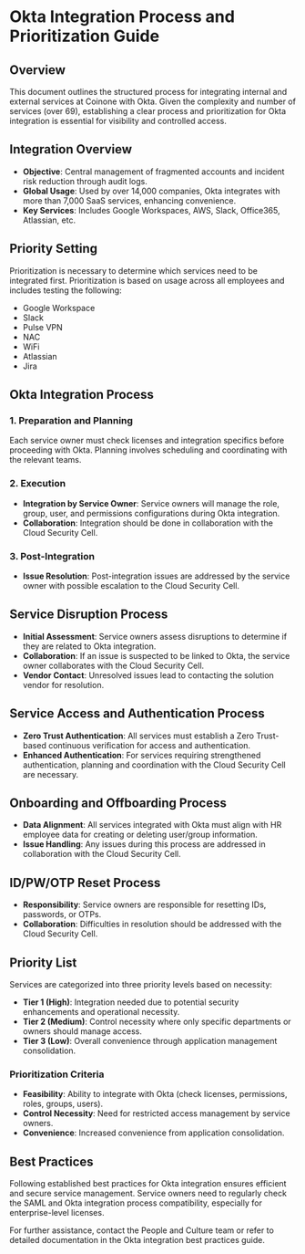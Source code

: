 # Okta Integration Process and Prioritization Guide

## Overview

This document outlines the structured process for integrating internal and external services at Coinone with Okta. Given the complexity and number of services (over 69), establishing a clear process and prioritization for Okta integration is essential for visibility and controlled access.

## Integration Overview

- **Objective**: Central management of fragmented accounts and incident risk reduction through audit logs.
- **Global Usage**: Used by over 14,000 companies, Okta integrates with more than 7,000 SaaS services, enhancing convenience.
- **Key Services**: Includes Google Workspaces, AWS, Slack, Office365, Atlassian, etc.

## Priority Setting

Prioritization is necessary to determine which services need to be integrated first. Prioritization is based on usage across all employees and includes testing the following:
- Google Workspace
- Slack
- Pulse VPN
- NAC
- WiFi
- Atlassian
- Jira

## Okta Integration Process

### 1. Preparation and Planning

Each service owner must check licenses and integration specifics before proceeding with Okta. Planning involves scheduling and coordinating with the relevant teams.

### 2. Execution

- **Integration by Service Owner**: Service owners will manage the role, group, user, and permissions configurations during Okta integration.
- **Collaboration**: Integration should be done in collaboration with the Cloud Security Cell.

### 3. Post-Integration

- **Issue Resolution**: Post-integration issues are addressed by the service owner with possible escalation to the Cloud Security Cell.

## Service Disruption Process

- **Initial Assessment**: Service owners assess disruptions to determine if they are related to Okta integration.
- **Collaboration**: If an issue is suspected to be linked to Okta, the service owner collaborates with the Cloud Security Cell.
- **Vendor Contact**: Unresolved issues lead to contacting the solution vendor for resolution.

## Service Access and Authentication Process

- **Zero Trust Authentication**: All services must establish a Zero Trust-based continuous verification for access and authentication.
- **Enhanced Authentication**: For services requiring strengthened authentication, planning and coordination with the Cloud Security Cell are necessary.

## Onboarding and Offboarding Process

- **Data Alignment**: All services integrated with Okta must align with HR employee data for creating or deleting user/group information.
- **Issue Handling**: Any issues during this process are addressed in collaboration with the Cloud Security Cell.

## ID/PW/OTP Reset Process

- **Responsibility**: Service owners are responsible for resetting IDs, passwords, or OTPs.
- **Collaboration**: Difficulties in resolution should be addressed with the Cloud Security Cell.

## Priority List

Services are categorized into three priority levels based on necessity:

- **Tier 1 (High)**: Integration needed due to potential security enhancements and operational necessity.
- **Tier 2 (Medium)**: Control necessity where only specific departments or owners should manage access.
- **Tier 3 (Low)**: Overall convenience through application management consolidation.

### Prioritization Criteria

- **Feasibility**: Ability to integrate with Okta (check licenses, permissions, roles, groups, users).
- **Control Necessity**: Need for restricted access management by service owners.
- **Convenience**: Increased convenience from application consolidation.

## Best Practices

Following established best practices for Okta integration ensures efficient and secure service management. Service owners need to regularly check the SAML and Okta integration process compatibility, especially for enterprise-level licenses.

For further assistance, contact the People and Culture team or refer to detailed documentation in the Okta integration best practices guide.

